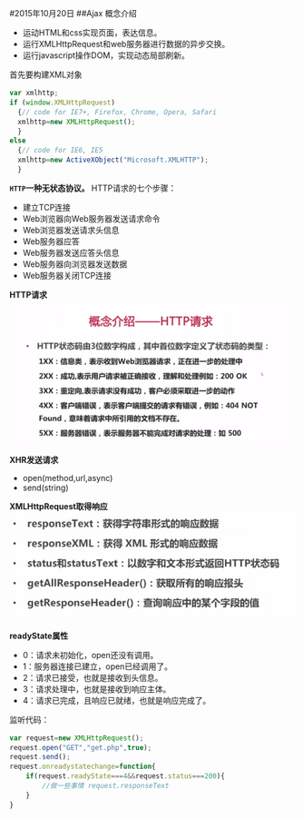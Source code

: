 #2015年10月20日
##Ajax
概念介绍
 - 运动HTML和css实现页面，表达信息。
 - 运行XMLHttpRequest和web服务器进行数据的异步交换。
 - 运行javascript操作DOM，实现动态局部刷新。

首先要构建XML对象

```js
var xmlhttp;
if (window.XMLHttpRequest)
  {// code for IE7+, Firefox, Chrome, Opera, Safari
  xmlhttp=new XMLHttpRequest();
  }
else
  {// code for IE6, IE5
  xmlhttp=new ActiveXObject("Microsoft.XMLHTTP");
  }
```

**`HTTP`一种无状态协议。**
 HTTP请求的七个步骤：
 - 建立TCP连接
 - Web浏览器向Web服务器发送请求命令
 - Web浏览器发送请求头信息
 - Web服务器应答
 - Web服务器发送应答头信息
 - Web服务器向浏览器发送数据
 - Web服务器关闭TCP连接

**HTTP请求**
![txt](img/HTTP.jpg)

**XHR发送请求**
 - open(method,url,async)
 - send(string)

**XMLHttpRequest取得响应**
![txt](img/HTTP-2.jpg)

**readyState属性**
 - 0：请求未初始化，open还没有调用。
 - 1：服务器连接已建立，open已经调用了。
 - 2：请求已接受，也就是接收到头信息。
 - 3：请求处理中，也就是接收到响应主体。 
 - 4：请求已完成，且响应已就绪，也就是响应完成了。

监听代码：
```js
var request=new XMLHttpRequest();
request.open("GET","get.php",true);
request.send();
request.onreadystatechange=function{
    if(request.readyState===4&&request.status===200){
        //做一些事情 request.responseText
    }
}
```



